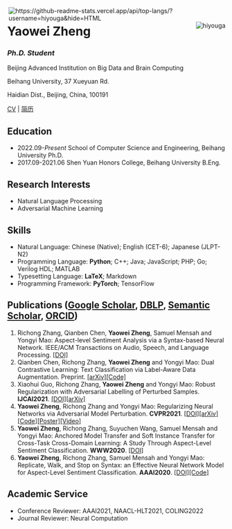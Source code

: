 <img align="right" src="https://github-readme-stats.hiyouga.vercel.app/api/top-langs/?username=hiyouga&hide=HTML" alt="https://github-readme-stats.vercel.app/api/top-langs/?username=hiyouga&hide=HTML" />
<img align="right" src="https://komarev.com/ghpvc/?username=hiyouga" alt="hiyouga" />

# Yaowei Zheng

### *Ph.D. Student*

Beijing Advanced Institution on Big Data and Brain Computing

Beihang University, 37 Xueyuan Rd.

Haidian Dist., Beijing, China, 100191

[CV](cv.pdf) | [简历](cv_zh.pdf)

## Education

- 2022.09-*Present* School of Computer Science and Engineering, Beihang University Ph.D.
- 2017.09-2021.06 Shen Yuan Honors College, Beihang University B.Eng.

## Research Interests

- Natural Language Processing
- Adversarial Machine Learning

## Skills

- Natural Language: Chinese (Native); English (CET-6); Japanese (JLPT-N2)
- Programming Language: **Python**; C++; Java; JavaScript; PHP; Go; Verilog HDL; MATLAB
- Typesetting Language: **LaTeX**; Markdown
- Programming Framework: **PyTorch**; TensorFlow

## Publications ([Google Scholar](https://scholar.google.com/citations?user=QQtacXUAAAAJ&hl=en), [DBLP](https://dblp.uni-trier.de/pers/hd/z/Zheng:Yaowei), [Semantic Scholar](https://www.semanticscholar.org/author/113048894), [ORCID](https://orcid.org/0000-0001-6028-8032))

1. Richong Zhang, Qianben Chen, **Yaowei Zheng**, Samuel Mensah and Yongyi Mao: Aspect-level Sentiment Analysis via a Syntax-based Neural Network. IEEE/ACM Transactions on Audio, Speech, and Language Processing. [[DOI]](https://doi.org/10.1109/TASLP.2022.3190731)
1. Qianben Chen, Richong Zhang, **Yaowei Zheng** and Yongyi Mao: Dual Contrastive Learning: Text Classification via Label-Aware Data Augmentation. Preprint. [[arXiv]](https://arxiv.org/abs/2201.08702)[[Code]](https://github.com/hiyouga/dual-contrastive-learning)
1. Xiaohui Guo, Richong Zhang, **Yaowei Zheng** and Yongyi Mao: Robust Regularization with Adversarial Labelling of Perturbed Samples. **IJCAI2021**. [[DOI]](https://doi.org/10.24963/ijcai.2021/343)[[arXiv]](https://arxiv.org/abs/2105.13745)
1. **Yaowei Zheng**, Richong Zhang and Yongyi Mao: Regularizing Neural Networks via Adversarial Model Perturbation. **CVPR2021**. [[DOI]](https://doi.org/10.1109/CVPR46437.2021.00806)[[arXiv]](https://arxiv.org/abs/2010.04925)[[Code]](https://github.com/hiyouga/amp-regularizer)[[Poster]](https://github.com/hiyouga/amp-poster-slides-latex)[[Video]](https://youtu.be/yz1ZDA_h_hI)
1. **Yaowei Zheng**, Richong Zhang, Suyuchen Wang, Samuel Mensah and Yongyi Mao: Anchored Model Transfer and Soft Instance Transfer for Cross-Task Cross-Domain Learning: A Study Through Aspect-Level Sentiment Classification. **WWW2020**. [[DOI]](https://doi.org/10.1145/3366423.3380034)
1. **Yaowei Zheng**, Richong Zhang, Samuel Mensah and Yongyi Mao: Replicate, Walk, and Stop on Syntax: an Effective Neural Network Model for Aspect-Level Sentiment Classification. **AAAI2020**. [[DOI]](https://doi.org/10.1609/aaai.v34i05.6517)[[Code]](https://github.com/hiyouga/repwalk)

## Academic Service

- Conference Reviewer: AAAI2021, NAACL-HLT2021, COLING2022
- Journal Reviewer: Neural Computation

